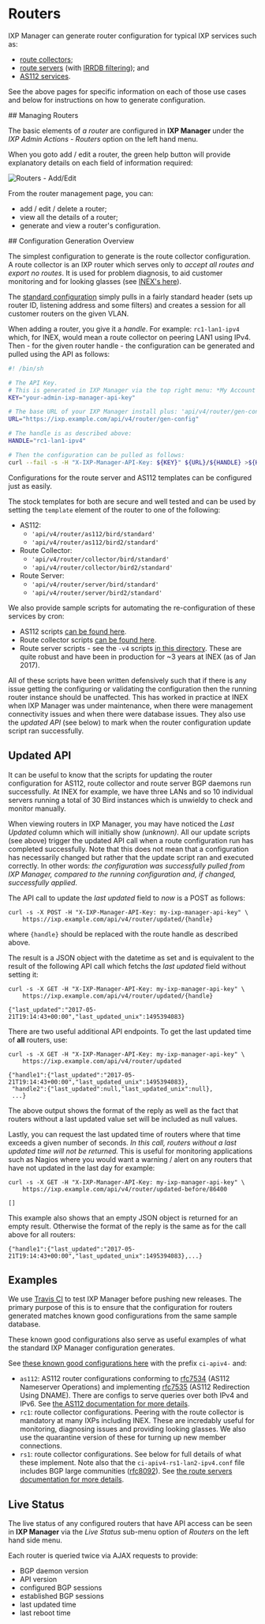# Routers

IXP Manager can generate router configuration for typical IXP services such as:

* [route collectors](route-collectors.md);
* [route servers](route-servers.md) (with [IRRDB filtering](irrdb.md)); and
* [AS112 services](as112.md).

See the above pages for specific information on each of those use cases and below for instructions on how to generate configuration.

## Managing Routers

The basic elements of *a router* are configured in **IXP Manager** under the *IXP Admin Actions - Routers* option on the left hand menu.

When you goto add / edit a router, the green help button will provide explanatory details on each field of information required:

![Routers - Add/Edit](img/routers.png)

From the router management page, you can:

* add / edit / delete a router;
* view all the details of a router;
* generate and view a router's configuration.

## Configuration Generation Overview

The simplest configuration to generate is the route collector configuration. A route collector is an IXP router which serves only to *accept all routes and export no routes*. It is used for problem diagnosis, to aid customer monitoring and for looking glasses (see [INEX's here](https://www.inex.ie/ixp/lg/rc1-lan1-ipv4)).

The [standard configuration](https://github.com/inex/IXP-Manager/blob/master/resources/views/api/v4/router/collector/bird2/standard.foil.php) simply pulls in a fairly standard header (sets up router ID, listening address and some filters) and creates a session for all customer routers on the given VLAN.

When adding a router, you give it a *handle*. For example: `rc1-lan1-ipv4` which, for INEX, would mean a route collector on peering LAN1 using IPv4. Then - for the given router handle - the configuration can be generated and pulled using the API as follows:

```sh
#! /bin/sh

# The API Key.
# This is generated in IXP Manager via the top right menu: *My Account -> API Keys*
KEY="your-admin-ixp-manager-api-key"

# The base URL of your IXP Manager install plus: 'api/v4/router/gen-config'
URL="https://ixp.example.com/api/v4/router/gen-config"

# The handle is as described above:
HANDLE="rc1-lan1-ipv4"

# Then the configuration can be pulled as follows:
curl --fail -s -H "X-IXP-Manager-API-Key: ${KEY}" ${URL}/${HANDLE} >${HANDLE}.conf
```

Configurations for the route server and AS112 templates can be configured just as easily.

 The stock templates for both are secure and well tested and can be used by setting the `template` element of the router to one of the following:

* AS112:
    * `'api/v4/router/as112/bird/standard'`
    * `'api/v4/router/as112/bird2/standard'`
* Route Collector:
    * `'api/v4/router/collector/bird/standard'`
    * `'api/v4/router/collector/bird2/standard'`
* Route Server:
    * `'api/v4/router/server/bird/standard'`
    * `'api/v4/router/server/bird2/standard'`

We also provide sample scripts for automating the re-configuration of these services by cron:

* AS112 scripts [can be found here](https://github.com/inex/IXP-Manager/tree/master/tools/runtime/as112).
* Route collector scripts [can be found here](https://github.com/inex/IXP-Manager/tree/master/tools/runtime/route-collectors).
* Route server scripts - see the `-v4` scripts [in this directory](https://github.com/inex/IXP-Manager/tree/master/tools/runtime/route-servers). These are quite robust and have been in production for ~3 years at INEX (as of Jan 2017).

All of these scripts have been written defensively such that if there is any issue getting the configuring or validating the configuration then the running router instance should be unaffected. This has worked in practice at INEX when IXP Manager was under maintenance, when there were management connectivity issues and when there were database issues. They also use the *updated API* (see below) to mark when the router configuration update script ran successfully.

## Updated API

It can be useful to know that the scripts for updating the router configuration for AS112, route collector and route server BGP daemons run successfully. At INEX for example, we have three LANs and so 10 individual servers running a total of 30 Bird instances which is unwieldy to check and monitor manually.

When viewing routers in IXP Manager, you may have noticed the *Last Updated* column which will initially show *(unknown)*. All our update scripts (see above) trigger the updated API call when a route configuration run has completed successfully. Note that this does not mean that a configuration has necessarily changed but rather that the update script ran and executed correctly. In other words: *the configuration was successfully pulled from IXP Manager, compared to the running configuration and, if changed, successfully applied*.

The API call to update the *last updated* field to *now* is a POST as follows:

```
curl -s -X POST -H "X-IXP-Manager-API-Key: my-ixp-manager-api-key" \
    https://ixp.example.com/api/v4/router/updated/{handle}
```

where `{handle}` should be replaced with the route handle as described above.

The result is a JSON object with the datetime as set and is equivalent to the result of the following API call which fetchs the *last updated* field without setting it:

```
curl -s -X GET -H "X-IXP-Manager-API-Key: my-ixp-manager-api-key" \
    https://ixp.example.com/api/v4/router/updated/{handle}

{"last_updated":"2017-05-21T19:14:43+00:00","last_updated_unix":1495394083}
```

There are two useful additional API endpoints. To get the last updated time of **all** routers, use:

```
curl -s -X GET -H "X-IXP-Manager-API-Key: my-ixp-manager-api-key" \
    https://ixp.example.com/api/v4/router/updated

{"handle1":{"last_updated":"2017-05-21T19:14:43+00:00","last_updated_unix":1495394083},
 "handle2":{"last_updated":null,"last_updated_unix":null},
 ...}
```

The above output shows the format of the reply as well as the fact that routers without a last updated value set will be included as null values.

Lastly, you can request the last updated time of routers where that time exceeds a given number of seconds. *In this call, routers without a last updated time will not be returned.* This is useful for monitoring applications such as Nagios where you would want a warning / alert on any routers that have not updated in the last day for example:

```
curl -s -X GET -H "X-IXP-Manager-API-Key: my-ixp-manager-api-key" \
    https://ixp.example.com/api/v4/router/updated-before/86400

[]
```

This example also shows that an empty JSON object is returned for an empty result. Otherwise the format of the reply is the same as for the call above for all routers:

```
{"handle1":{"last_updated":"2017-05-21T19:14:43+00:00","last_updated_unix":1495394083},...}
```

## Examples

We use [Travis CI](../dev/ci.md) to test IXP Manager before pushing new releases. The primary purpose of this is to ensure that the configuration for routers generated matches known good configurations from the same sample database.

These known good configurations also serve as useful examples of what the standard IXP Manager configuration generates.

See [these known good configurations here](https://github.com/inex/IXP-Manager/tree/master/data/travis-ci/known-good) with the prefix `ci-apiv4-` and:

* `as112`: AS112 router configurations conforming to [rfc7534](https://tools.ietf.org/html/rfc7534) (AS112 Nameserver Operations) and implementing [rfc7535](https://tools.ietf.org/html/rfc7535) (AS112 Redirection Using DNAME). There are configs to serve queries over both IPv4 and IPv6. See [the AS112 documentation for more details](as112.md).
* `rc1`: route collector configurations. Peering with the route collector is mandatory at many IXPs including INEX. These are incredably useful for monitoring, diagnosing issues and providing looking glasses. We also use the quarantine version of these for turning up new member connections.
* `rs1`: route collector configurations. See below for full details of what these implement. Note also that the `ci-apiv4-rs1-lan2-ipv4.conf` file includes BGP large communities ([rfc8092](https://tools.ietf.org/html/rfc8092)). See [the route servers documentation for more details](route-servers.md).


## Live Status

The live status of any configured routers that have API access can be seen in **IXP Manager** via the *Live Status* sub-menu option of *Routers* on the left hand side menu.

Each router is queried twice via AJAX requests to provide:

* BGP daemon version
* API version
* configured BGP sessions
* established BGP sessions
* last updated time
* last reboot time
